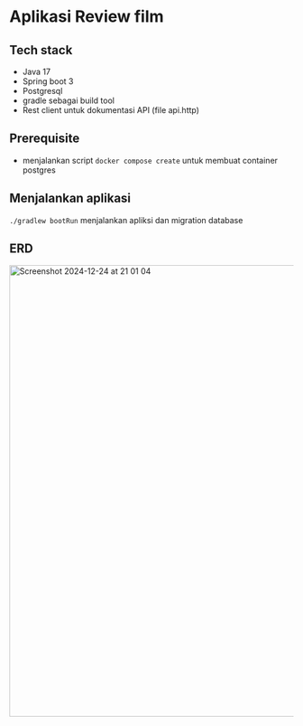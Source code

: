 # Aplikasi Review film
## Tech stack
- Java 17
- Spring boot 3
- Postgresql
- gradle sebagai build tool
- Rest client untuk dokumentasi API (file api.http)

## Prerequisite
- menjalankan script ```docker compose create``` untuk membuat container postgres

## Menjalankan aplikasi
```./gradlew bootRun``` menjalankan apliksi dan migration database

## ERD
<img width="799" alt="Screenshot 2024-12-24 at 21 01 04" src="https://github.com/user-attachments/assets/e7415b20-c53b-49c3-8cc0-436cacf624ba" />
